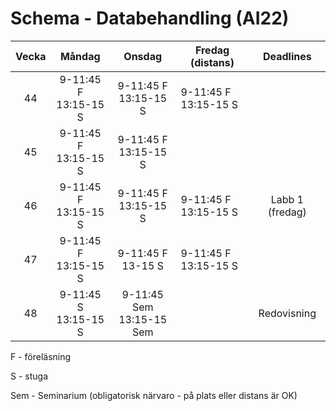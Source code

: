 # Schema - Databehandling (AI22)


| Vecka |     Måndag      |                       Onsdag             | Fredag (distans)                    |          Deadlines          |
| :---: | :-----------------------: |  :----------------------------: | ------------------------- | :-------------------------: |
|  44   | 9-11:45 F <br> 13:15-15 S |    9-11:45 F <br> 13:15-15 S    | 9-11:45 F <br> 13:15-15 S                          |                             |
|  45   | 9-11:45 F <br> 13:15-15 S |    9-11:45 F <br> 13:15-15 S    |                           |                             |
|  46   | 9-11:45 F <br> 13:15-15 S |     9-11:45 F <br> 13:15-15 S    | 9-11:45 F <br> 13:15-15 S                          |       Labb 1 (fredag)       |
|  47   | 9-11:45 F <br> 13:15-15 S |  9-11:45 F <br> 13-15 S | 9-11:45 F <br> 13:15-15 S |                             |
|  48   | 9-11:45 S <br> 13:15-15 S |   9-11:45 Sem <br> 13:15-15 Sem  |                           | Redovisning |


F - föreläsning

S - stuga

Sem - Seminarium (obligatorisk närvaro - på plats eller distans är OK)
